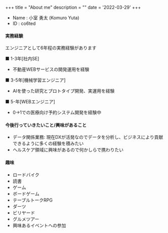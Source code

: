 +++
title = "About me"
description = ""
date = '2022-03-29'
+++

- Name : 小室 勇太 (Komuro Yuta)
- ID : co6ted

#### 実務経験
エンジニアとして6年程の実務経験があります

■ 1-3年[社内SE]
- 不動産WEBサービスの開発運用を経験

■ 3-5年[機械学習エンジニア]
- AIを使った研究とプロトタイプ開発、実運用を経験

■ 5-年[WEBエンジニア]
- 0->1での医療向け予約システム開発を経験中

#### 今後行っていきたいこと/興味があること
- データ関係業務: 現在DXが活発なのでデータを分析し、ビジネスにより貢献できるように多くの経験を積みたい
- ヘルスケア領域に興味があるので何かしらで携わりたい

#### 趣味
- ロードバイク
- 読書
- ゲーム
- ボードゲーム
- テーブルトークRPG
- ダーツ
- ビリヤード
- グルメツアー
- 興味あるイベントへの参加
